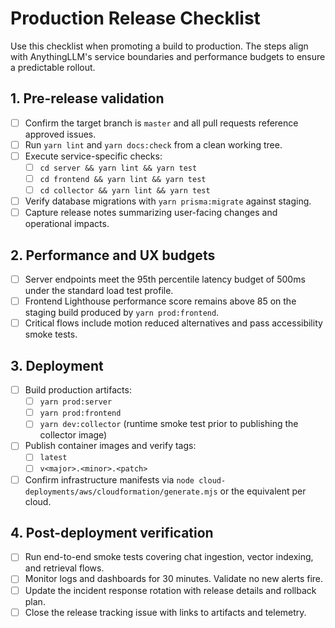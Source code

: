 # Production Release Checklist

Use this checklist when promoting a build to production. The steps align with AnythingLLM's service boundaries and performance
budgets to ensure a predictable rollout.

## 1. Pre-release validation

- [ ] Confirm the target branch is `master` and all pull requests reference approved issues.
- [ ] Run `yarn lint` and `yarn docs:check` from a clean working tree.
- [ ] Execute service-specific checks:
  - [ ] `cd server && yarn lint && yarn test`
  - [ ] `cd frontend && yarn lint && yarn test`
  - [ ] `cd collector && yarn lint && yarn test`
- [ ] Verify database migrations with `yarn prisma:migrate` against staging.
- [ ] Capture release notes summarizing user-facing changes and operational impacts.

## 2. Performance and UX budgets

- [ ] Server endpoints meet the 95th percentile latency budget of 500ms under the standard load test profile.
- [ ] Frontend Lighthouse performance score remains above 85 on the staging build produced by `yarn prod:frontend`.
- [ ] Critical flows include motion reduced alternatives and pass accessibility smoke tests.

## 3. Deployment

- [ ] Build production artifacts:
  - [ ] `yarn prod:server`
  - [ ] `yarn prod:frontend`
  - [ ] `yarn dev:collector` (runtime smoke test prior to publishing the collector image)
- [ ] Publish container images and verify tags:
  - [ ] `latest`
  - [ ] `v<major>.<minor>.<patch>`
- [ ] Confirm infrastructure manifests via `node cloud-deployments/aws/cloudformation/generate.mjs` or the equivalent per cloud.

## 4. Post-deployment verification

- [ ] Run end-to-end smoke tests covering chat ingestion, vector indexing, and retrieval flows.
- [ ] Monitor logs and dashboards for 30 minutes. Validate no new alerts fire.
- [ ] Update the incident response rotation with release details and rollback plan.
- [ ] Close the release tracking issue with links to artifacts and telemetry.
